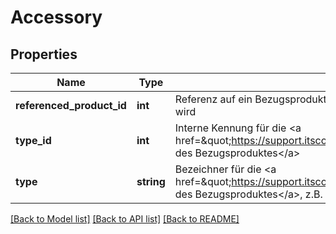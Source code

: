 # Accessory

## Properties
Name | Type | Description | Notes
------------ | ------------- | ------------- | -------------
**referenced_product_id** | **int** | Referenz auf ein Bezugsprodukt, z.B. ein Produkt das als Originalzubehör geführt wird | [optional] 
**type_id** | **int** | Interne Kennung für die &lt;a href&#x3D;\&quot;https://support.itscope.com/hc/de/articles/206032592\&quot;&gt;Art des Bezugsproduktes&lt;/a&gt; | [optional] 
**type** | **string** | Bezeichner für die &lt;a href&#x3D;\&quot;https://support.itscope.com/hc/de/articles/206032592\&quot;&gt;Art des Bezugsproduktes&lt;/a&gt;, z.B. Original-Zubehör, Kompatibles Zubehör, usw. | [optional] 

[[Back to Model list]](../README.md#documentation-for-models) [[Back to API list]](../README.md#documentation-for-api-endpoints) [[Back to README]](../README.md)


